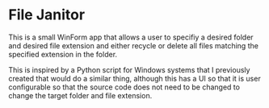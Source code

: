 # File Janitor
This is a small WinForm app that allows a user to specifiy a desired folder and desired file extension and either recycle or delete all files matching the specified extension in the folder.

This is inspired by a Python script for Windows systems that I previously created that would do a similar thing, although this has a UI so that it is user configurable so that the source code does not need to be changed to change the target folder and file extension.